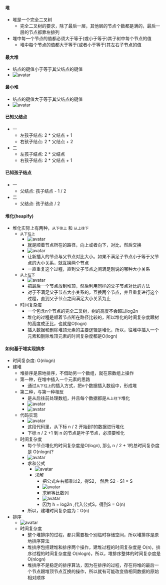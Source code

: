 #### 堆
- 堆是一个完全二叉树
  - 完全二叉树的要求，除了最后一层，其他层的节点个数都是满的，最后一层的节点都靠左排列
- 堆中每一个节点的值都必须大于等于(或小于等于)其子树中每个节点的值
  - 堆中每个节点的值都大于等于(或者小于等于)其左右子节点的值
#### 最大堆
- 结点的键值小于等于其父结点的键值
- ![avatar](images/../../images/heap_1.png)

#### 最小堆
- 结点的键值大于等于其父结点的键值
- ![avatar](images/../../images/heap_2.png)

#### 已知父结点
- 一
  - 左孩子结点: 2 * 父结点 + 1
  - 右孩子结点: 2 * 父结点 + 2
- 二
  - 左孩子结点: 2 * 父结点
  - 右孩子结点: 2 * 父结点 + 1

#### 已知孩子结点
- 一
  - 父结点: 孩子结点 - 1 / 2
- 二
  - 父结点: 孩子结点 / 2

#### 堆化(heapify)
- 堆化实际上有两种，`从下往上` 和 `从上往下`
  - `从下往上`
    - ![avatar](images/../../images/heap_3.png)
    - 就是顺着节点所在的路径，向上或者向下，对比，然后交换
    - ![avatar](images/../../images/heap_4.png)
    - 让新插入的节点与父节点对比大小。如果不满足子节点小于等于父节点的大小关系，就互换两个节点
    - 一直重复这个过程，直到父子节点之间满足刚说的哪种大小关系
  - `从上往下`
    - ![avatar](images/../../images/heap_5.png)
    - 把最后一个节点放到堆顶，然后利用同样的父子节点对比的方法
    - 对于不满足父子节点大小关系的，互换两个节点，并且重复进行这个过程，直到父子节点之间满足大小关系为止
  - 时间复杂度
    - 一个包含n个节点的完全二叉树，树的高度不会超过log2n
    - 堆化的过程是顺着节点所在路径比较的，所以堆化的时间复杂度跟树的高度成正比，也就是O(logn)
    - 插入数据和删除堆顶元素的主要逻辑是堆化，所以，往堆中插入一个元素和删除堆顶元素的时间复杂度都是O(logn)

#### 如何基于堆实现排序
- 时间复杂度: O(nlogn)
- 建堆
  - 堆排序是原地排序，不借助另一个数组，就在原数组上操作
  - 第一种，在堆中插入一个元素的思路
    - 通过`从下往上`的插入方式，把n个数据插入数组中，形成堆
  - 第二种，与第一种相反
    - 是从后往前处理数组，并且每个数据都是`从上往下`堆化
    - ![avatar](images/../../images/heap_6.png)
    - ![avatar](images/../../images/heap_7.png)
  - 代码实现
    - ![avatar](images/../../images/heap_8.png)
    - 这段代码里，从下标 n / 2 开始到1的数据进行堆化
    - 下标 n / 2 +1 到 n 的节点是叶子节点，必须要堆化
  - 时间复杂度
    - 每个节点堆化的时间复杂度是O(logn), 那么 n / 2 + 1的总时间复杂度是 O(nlogn)?
    - ![avatar](images/../../images/heap_9.png)
    - 求和公式
      - ![avatar](images/../../images/heap_10.png)
      - 求解
        - 把公式左右都乘以2，得S2， 然后 S2 - S1 = S
        - ![avatar](images/../../images/heap_11.png)
        - 求解等比数列
        - ![avatar](images/../../images/heap_12.png)
        - 因为 h = log2n ,代入公式S，得到S = O(n)
    - 所以，建堆时间复杂度为：O(n)
- 排序
  - ![avatar](images/../../images/heap_13.png)
  - 时间复杂度
    - 整个堆排序的过程，都只需要极个别临时存储空间，所以堆排序是原地排序算法
    - 堆排序包括建堆和排序两个操作，建堆过程的时间复杂度是 O(n)，排序过程的时间复杂度是 O(nlogn)，所以，堆排序整体的时间复杂度是 O(nlogn)
    - 堆排序不是稳定的排序算法，因为在排序的过程，存在将堆的最后一个节点跟堆顶节点互换的操作，所以就有可能改变值相同数据的原始相对顺序